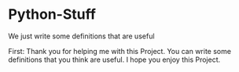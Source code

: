 # Python-Stuff
We just write some definitions that are useful

First: Thank you for helping me with this Project.
You can write some definitions that you think are useful.
I hope you enjoy this Project.
